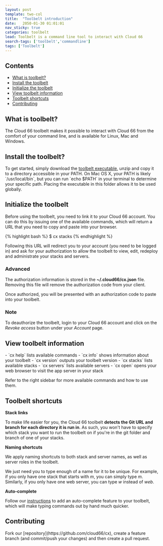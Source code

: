 ```yaml
---
layout: post
template: two-col
title:  "Toolbelt introduction"
date:   2050-01-30 01:01:01
nav_sticky: true
categories: toolbelt
lead: Toolbelt is a command line tool to interact with Cloud 66
search-tags: ['toolbelt','commandline']
tags: ['Toolbelt']
---
```


<h2>Contents</h2>
<ul class="page-toc">
	<li>
		<a href="#intro">What is toolbelt?</a>
	</li>
	<li>
		<a href="#install">Install the toolbelt</a>
	</li>
	<li>
		<a href="#init">Initialize the toolbelt</a>
	</li>
	<li>
		<a href="#quick">View toolbelt information</a>
	</li>
	<li>
		<a href="#shortcuts">Toolbelt shortcuts</a>
	</li>
	<li>
		<a href="#contrib">Contributing</a>
	</li>
</ul>

<h2 id="intro">What is toolbelt?</h2>

The Cloud 66 toolbelt makes it possible to interact with Cloud 66 from the comfort of your command line, and is available for Linux, Mac and Windows. 

<h2 id="install">Install the toolbelt?</h2>
To get started, simply download the <a href="https://app.cloud66.com/toolbelt" target="_blank">toolbelt executable</a>, unzip and copy it to a directory accessible in your PATH. On Mac OS X, your PATH is likely `/usr/local/bin`, but you can run `echo $PATH` in your terminal to determine your specific path. Placing the executable in this folder allows it to be used globally.

<h2 id="init">Initialize the toolbelt</h2>
Before using the toolbelt, you need to link it to your Cloud 66 account. You can do this by issuing one of the available commands, which will return a URL that you need to copy and paste into your browser.

{% highlight bash %}
$ cx stacks
{% endhighlight %}

Following this URL will redirect you to your account (you need to be logged in) and ask for your authorization to allow the toolbelt to view, edit, redeploy and administrate your stacks and servers.

<div class="notice">
	<h3>Advanced</h3>
    <p>The authorization information is stored in the <b>~/.cloud66/cx.json</b> file. Removing this file will remove the authorization code from your client.</p>
</div>

Once authorized, you will be presented with an authorization code to paste into your toolbelt.

<div class="notice notice-warning">
	<h3>Note</h3>
    <p>To deauthorize the toolbelt, login to your Cloud 66 account and click on the <i>Revoke access</i> button under your <i>Account</i> page.</p>
</div>

<h2 id="quick">View toolbelt information</h2>
- `cx help` lists available commands
- `cx info` shows information about your toolbelt
- `cx version` outputs your toolbelt version
- `cx stacks` lists available stacks
- `cx servers` lists available servers
- `cx open` opens your web browser to visit the app server in your stack

Refer to the right sidebar for more available commands and how to use them.

<h2 id="shortcuts">Toolbelt shortcuts</h2>
<b>Stack links</b>

To make life easier for you, the Cloud 66 toolbelt <b>detects the Git URL and branch for each directory it is run in</b>. As such,
you won't have to specify which stack you want to run the toolbelt on if you're in the git folder and branch of one of your stacks.

<b>Naming shortcuts</b>

We apply naming shortcuts to both stack and server names, as well as server roles in the toolbelt.

We just need you to type enough of a name for it to be unique. For example, if you only have one stack that starts with _m_, you can simply type _m_.
Similarly, if you only have one web server, you can type _w_ instead of _web_.

<b>Auto-complete</b>

Follow our [instructions](https://github.com/cloud66/cx/wiki/Setting-up-Auto-complete-for-the-toolbelt) to add an auto-complete feature to your toolbelt, which will make typing commands out by hand much quicker.

<h2 id="contrib">Contributing</h2>
Fork our [repository](https://github.com/cloud66/cx), create a feature branch (and commit/push your changes) and then create a pull request.